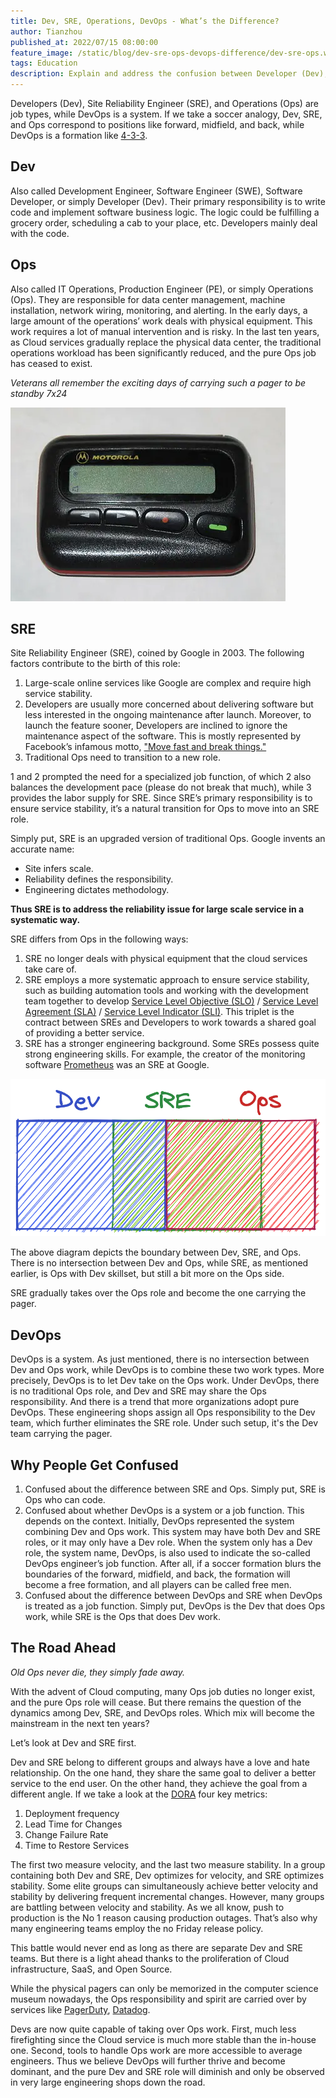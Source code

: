 ```yaml
---
title: Dev, SRE, Operations, DevOps - What’s the Difference?
author: Tianzhou
published_at: 2022/07/15 08:00:00
feature_image: /static/blog/dev-sre-ops-devops-difference/dev-sre-ops.webp
tags: Education
description: Explain and address the confusion between Developer (Dev), Site Reliability Engineer (SRE), (Operations) Ops and DevOps.
---
```


Developers (Dev), Site Reliability Engineer (SRE), and Operations (Ops) are job types, while DevOps is a system. If we take a soccer analogy, Dev, SRE, and Ops correspond to positions like forward, midfield, and back, while DevOps is a formation like [4-3-3](<https://en.wikipedia.org/wiki/Formation_(association_football)#4%E2%80%933%E2%80%933>).

## Dev

Also called Development Engineer, Software Engineer (SWE), Software Developer, or simply Developer (Dev). Their primary responsibility is to write code and implement software business logic. The logic could be fulfilling a grocery order, scheduling a cab to your place, etc. Developers mainly deal with the code.

## Ops

Also called IT Operations, Production Engineer (PE), or simply Operations (Ops). They are responsible for data center management, machine installation, network wiring, monitoring, and alerting. In the early days, a large amount of the operations’ work deals with physical equipment. This work requires a lot of manual intervention and is risky. In the last ten years, as Cloud services gradually replace the physical data center, the traditional operations workload has been significantly reduced, and the pure Ops job has ceased to exist.

_Veterans all remember the exciting days of carrying such a pager to be standby 7x24_

![dev-sre-ops-intersection](/static/blog/dev-sre-ops-devops-difference/pager.webp)

## SRE

Site Reliability Engineer (SRE), coined by Google in 2003. The following factors contribute to the birth of this role:

1. Large-scale online services like Google are complex and require high service stability.
1. Developers are usually more concerned about delivering software but less interested in the ongoing maintenance after launch. Moreover, to launch the feature sooner, Developers are inclined to ignore the maintenance aspect of the software. This is mostly represented by Facebook’s infamous motto, ["Move fast and break things."](https://en.wikipedia.org/wiki/Meta_Platforms#History)
1. Traditional Ops need to transition to a new role.

1 and 2 prompted the need for a specialized job function, of which 2 also balances the development pace (please do not break that much), while 3 provides the labor supply for SRE. Since SRE’s primary responsibility is to ensure service stability, it’s a natural transition for Ops to move into an SRE role.

Simply put, SRE is an upgraded version of traditional Ops. Google invents an accurate name:

- Site infers scale.
- Reliability defines the responsibility.
- Engineering dictates methodology.

**Thus SRE is to address the reliability issue for large scale service in a systematic way.**

SRE differs from Ops in the following ways:

1. SRE no longer deals with physical equipment that the cloud services take care of.
1. SRE employs a more systematic approach to ensure service stability, such as building automation tools and working with the development team together to develop [Service Level Objective (SLO)](https://en.wikipedia.org/wiki/Service-level_objective) / [Service Level Agreement (SLA)](https://en.wikipedia.org/wiki/Service-level_agreement) / [Service Level Indicator (SLI)](https://en.wikipedia.org/wiki/Service_level_indicator). This triplet is the contract between SREs and Developers to work towards a shared goal of providing a better service.
1. SRE has a stronger engineering background. Some SREs possess quite strong engineering skills. For example, the creator of the monitoring software [Prometheus](https://prometheus.io/) was an SRE at Google.

![dev-sre-ops-intersection](/static/blog/dev-sre-ops-devops-difference/dev-sre-ops.webp)

The above diagram depicts the boundary between Dev, SRE, and Ops. There is no intersection between Dev and Ops, while SRE, as mentioned earlier, is Ops with Dev skillset, but still a bit more on the Ops side.

SRE gradually takes over the Ops role and become the one carrying the pager.

## DevOps

DevOps is a system. As just mentioned, there is no intersection between Dev and Ops work, while DevOps is to combine these two work types. More precisely, DevOps is to let Dev take on the Ops work. Under DevOps, there is no traditional Ops role, and Dev and SRE may share the Ops responsibility. And there is a trend that more organizations adopt pure DevOps. These engineering shops assign all Ops responsibility to the Dev team, which further eliminates the SRE role. Under such setup, it's the Dev team carrying the pager.

## Why People Get Confused

1. Confused about the difference between SRE and Ops. Simply put, SRE is Ops who can code.
1. Confused about whether DevOps is a system or a job function. This depends on the context. Initially, DevOps represented the system combining Dev and Ops work. This system may have both Dev and SRE roles, or it may only have a Dev role. When the system only has a Dev role, the system name, DevOps, is also used to indicate the so-called DevOps engineer’s job function. After all, if a soccer formation blurs the boundaries of the forward, midfield, and back, the formation will become a free formation, and all players can be called free men.
1. Confused about the difference between DevOps and SRE when DevOps is treated as a job function. Simply put, DevOps is the Dev that does Ops work, while SRE is the Ops that does Dev work.

## The Road Ahead

_Old Ops never die, they simply fade away._

With the advent of Cloud computing, many Ops job duties no longer exist, and the pure Ops role will cease. But there remains the question of the dynamics among Dev, SRE, and DevOps roles. Which mix will become the mainstream in the next ten years?

Let’s look at Dev and SRE first.

Dev and SRE belong to different groups and always have a love and hate relationship. On the one hand, they share the same goal to deliver a better service to the end user. On the other hand, they achieve the goal from a different angle. If we take a look at the [DORA](https://www.devops-research.com/research.html) four key metrics:

1. Deployment frequency
1. Lead Time for Changes
1. Change Failure Rate
1. Time to Restore Services

The first two measure velocity, and the last two measure stability. In a group containing both Dev and SRE, Dev optimizes for velocity, and SRE optimizes stability. Some elite groups can simultaneously achieve better velocity and stability by delivering frequent incremental changes. However, many groups are battling between velocity and stability. As we all know, push to production is the No 1 reason causing production outages. That’s also why many engineering teams employ the no Friday release policy.

This battle would never end as long as there are separate Dev and SRE teams. But there is a light ahead thanks to the proliferation of Cloud infrastructure, SaaS, and Open Source.

While the physical pagers can only be memorized in the computer science museum nowadays, the Ops responsibility and spirit are carried over by services like [PagerDuty](https://pagerduty.com), [Datadog](https://datadog.com).

Devs are now quite capable of taking over Ops work. First, much less firefighting since the Cloud service is much more stable than the in-house one. Second, tools to handle Ops work are more accessible to average engineers. Thus we believe DevOps will further thrive and become dominant, and the pure Dev and SRE role will diminish and only be observed in very large engineering shops down the road.
